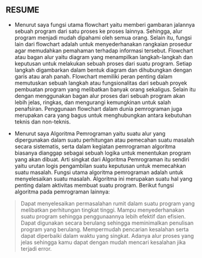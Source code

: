 ## RESUME

- Menurut saya fungsi utama flowchart yaitu memberi gambaran jalannya sebuah program dari satu proses ke proses lainnya. Sehingga, alur program menjadi mudah dipahami oleh semua orang. Selain itu, fungsi lain dari flowchart adalah untuk menyederhanakan rangkaian prosedur agar memudahkan pemahaman terhadap informasi tersebut. Flowchart atau bagan alur yaitu diagram yang menampilkan langkah-langkah dan keputusan untuk melakukan sebuah proses dari suatu program. Setiap langkah digambarkan dalam bentuk diagram dan dihubungkan dengan garis atau arah panah. Flowchart memiliki peran penting dalam memutuskan sebuah langkah atau fungsionalitas dari sebuah proyek pembuatan program yang melibatkan banyak orang sekaligus. Selain itu dengan menggunakan bagan alur proses dari sebuah program akan lebih jelas, ringkas, dan mengurangi kemungkinan untuk salah penafsiran. Penggunaan flowchart dalam dunia pemrograman juga merupakan cara yang bagus untuk menghubungkan antara kebutuhan teknis dan non-teknis. 

- Menurut saya Algoritma Pemrograman yaitu suatu alur yang dipergunakan dalam suatu perhitungan atau pemecahan suatu masalah secara sistematis, serta dalam kegiatan pemrograman algoritma biasanya dianggap sebagai sebuah logika untuk menentukan program yang akan dibuat. Arti singkat dari Algoritma Pemrograman itu sendiri yaitu urutan logis pengambilan suatu keputusan untuk memecahkan suatu masalah. Fungsi utama algoritma pemrograman adalah untuk menyelesaikan suatu masalah. Algoritma ini merupakan suatu hal yang penting dalam aktivitas membuat suatu program. Berikut fungsi algoritma pada pemrograman lainnya:
> Dapat menyelesaikan permasalahan rumit dalam suatu program yang melibatkan perhitungan tingkat tinggi.
> Mampu menyederhanakan suatu program sehingga penggunaannya lebih efektif dan efisien.
> Dapat digunakan secara berulang sehingga meminimalkan penulisan program yang berulang.
> Mempermudah pencarian kesalahan serta dapat diperbaiki dalam waktu yang singkat.
> Adanya alur proses yang jelas sehingga kamu dapat dengan mudah mencari kesalahan jika terjadi error.